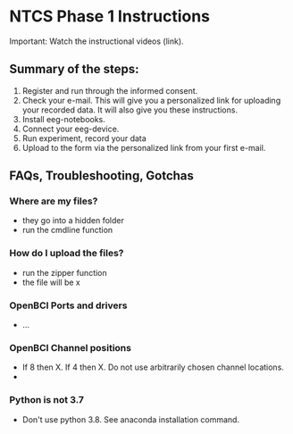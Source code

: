 # NTCS Phase 1 Instructions

Important: Watch the instructional videos (link).



## Summary of the steps:

1. Register and run through the informed consent. 
2. Check your e-mail. This will give you a personalized link for uploading your recorded data. It will also give you these instructions.
3. Install eeg-notebooks. 
4. Connect your eeg-device. 
5. Run experiment, record your data
6. Upload to the form via the personalized link from your first e-mail.





## FAQs, Troubleshooting, Gotchas

### Where are my files?

- they go into a hidden folder
- run the cmdline function

### How do I upload the files?

- run the zipper function
- the file will be x


### OpenBCI Ports and drivers

- ...

### OpenBCI Channel positions

- If 8 then X. If 4 then X. Do not use arbitrarily chosen channel locations. 
- 

### Python is not 3.7

- Don't use python 3.8. See anaconda installation command. 



